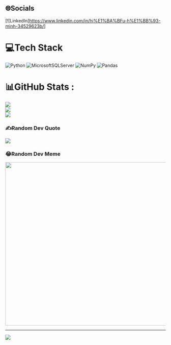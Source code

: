 
## 🌐Socials
[![LinkedIn]https://www.linkedin.com/in/hi%E1%BA%BFu-h%E1%BB%93-minh-34529623b/]


# 💻Tech Stack
![Python](https://img.shields.io/badge/python-3670A0?style=for-the-badge&logo=python&logoColor=ffdd54) ![MicrosoftSQLServer](https://img.shields.io/badge/Microsoft%20SQL%20Sever-CC2927?style=for-the-badge&logo=microsoft%20sql%20server&logoColor=white) ![NumPy](https://img.shields.io/badge/numpy-%23013243.svg?style=for-the-badge&logo=numpy&logoColor=white) ![Pandas](https://img.shields.io/badge/pandas-%23150458.svg?style=for-the-badge&logo=pandas&logoColor=white)
# 📊GitHub Stats :
![](https://github-readme-stats.vercel.app/api?username=minhhieu247&theme=radical&hide_border=false&include_all_commits=false&count_private=false)<br/>
![](https://github-readme-streak-stats.herokuapp.com/?user=minhhieu247&theme=radical&hide_border=false)<br/>
![](https://github-readme-stats.vercel.app/api/top-langs/?username=minhhieu247&theme=radical&hide_border=false&include_all_commits=false&count_private=false&layout=compact)

### ✍️Random Dev Quote
![](https://quotes-github-readme.vercel.app/api?type=horizontal&theme=radical)

### 😂Random Dev Meme
<img src="https://random-memer.herokuapp.com/" width="512px"/>

---
[![](https://visitcount.itsvg.in/api?id=minhhieu247&icon=0&color=0)](https://visitcount.itsvg.in)

